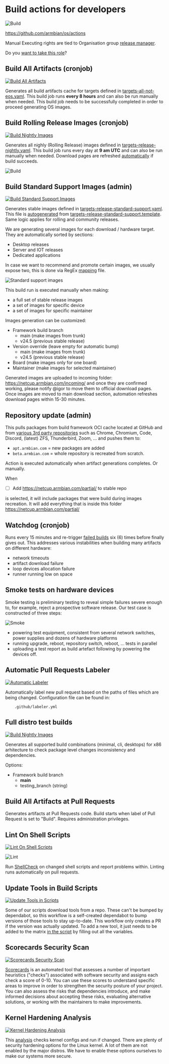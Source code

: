 # Build actions for developers

![Build](images/armbian-os-actions.png)

https://github.com/armbian/os/actions

Manual Executing rights are tied to Organisation group [release manager](https://github.com/orgs/armbian/teams/release-manager). 

Do you [want to take this role](https://calendly.com/armbian/office-hours)?

## Build All Artifacts (cronjob)

[![Build All Artifacts](https://github.com/armbian/os/actions/workflows/complete-artifact-matrix-all.yml/badge.svg)](https://github.com/armbian/os/actions/workflows/complete-artifact-matrix-all.yml)

Generates all build artifacts cache for targets defined in [targets-all-not-eos.yaml](https://github.com/armbian/os/blob/main/userpatches/targets-all-not-eos.yaml). This build job runs **every 8 hours** and can also be run manually when needed. This build job needs to be successfully completed in order to proceed generating OS images.

## Build Rolling Release Images (cronjob)

[![Build Nightly Images](https://github.com/armbian/os/actions/workflows/complete-artifact-matrix-nightly.yml/badge.svg)](https://https://github.com/armbian/os/actions/workflows/complete-artifact-matrix-nightly.yml)

Generates all nighly (Rolling Release) images defined in [targets-release-nightly.yaml](https://github.com/armbian/os/blob/main/userpatches/targets-release-nightly.yaml). This build job runs every day at **9 am UTC** and can also be run manually when needed. Download pages are refreshed [automatically](https://github.com/armbian/os/actions/workflows/webindex-update.yml) if build succeeds.

![Build](images/rolling-releases.png)

## Build Standard Support Images (admin)

[![Build Standard Support Images](https://github.com/armbian/os/actions/workflows/complete-artifact-matrix-standard-support.yml/badge.svg)](https://github.com/armbian/os/actions/workflows/complete-artifact-matrix-standard-support.yml)

Generates stable images defined in [targets-release-standard-support.yaml](https://github.com/armbian/os/blob/main/userpatches/targets-release-standard-support.yaml). This file is [autogenerated](https://github.com/armbian/os/blob/main/.github/workflows/recreate-matrix.yml#L147-L438) from [targets-release-standard-support.template](https://github.com/armbian/os/blob/main/userpatches/targets-release-standard-support.template). Same logic applies for rolling and community releases.

We are generating several images for each download / hardware target. They are automatically sorted by sections:

- Desktop releases
- Server and IOT releases
- Dedicated applications

In case we want to recommend and promote certain images, we usually expose two, this is done via RegEx [mapping](https://github.com/armbian/os/blob/main/exposed.map) file.

![Standard support images](images/standard-support-images.png)

This build run is executed manually when making:
- a full set of stable release images
- a set of images for specific device
- a set of images for specific maintainer

Images generation can be customized:

- Framework build branch
  - main (make images from trunk)
  - v24.5 (previous stable release)
- Version override (leave empty for automatic bump)
  - main (make images from trunk)
  - v24.5 (previous stable release)
- Board (make images only for one board)
- Maintainer (make images for selected maintainer)

Generated images are uploaded to incoming folder: https://netcup.armbian.com/incoming/ and once they are confirmed working, please notify @igor to move them to official download pages. Once images are moved to main download section, automation refreshes download pages within 15-30 minutes.

## Repository update (admin)

This pulls packages from build framework OCI cache located at GitHub and from [various 3rd party repositories](https://github.com/armbian/os/wiki/Import-3rd-party-packages) such as Chrome, Chromium, Code, Discord, (latest) ZFS, Thunderbird, Zoom, ... and pushes them to:

- `apt.armbian.com` = new packages are added
- `beta.armbian.com` = whole repository is recreated from scratch.

Action is executed automatically when artifact generations completes. Or manually.

When
- [ ] Add https://netcup.armbian.com/partial/ to stable repo

is selected, it will include packages that were build during images recreation. It will add everything that is inside this folder https://netcup.armbian.com/partial/

## Watchdog (cronjob)

Runs every 15 minutes and re-trigger [failed builds](https://github.com/armbian/os/blob/main/.github/workflows/watchdog.yml#L26) six (6) times before finally gives out. This addresses various instabilities when building many artifacts on different hardware: 

- network timeouts
- artifact download failure
- loop devices allocation failure
- runner running low on space

## Smoke tests on hardware devices

Smoke testing is preliminary testing to reveal simple failures severe enough to, for example, reject a prospective software release. Our test case is constructed of three steps:

![Smoke](images/smoke-tests.png)

- powering test equipment, consistent from several network switches, power supplies and dozens of hardware platforms
- running upgrade, reboot, repository switch, reboot, ... tests in parallel
- uploading a test report as build artefact following by powering the devices off.

## Automatic Pull Requests Labeler

[![Automatic Labeler](https://github.com/armbian/build/actions/workflows/labeler.yml/badge.svg)](https://github.com/armbian/build/actions/workflows/labeler.yml)

Automatically label new pull request based on the paths of files which are being changed. Configuration file can be found in:

        .github/labeler.yml

## Full distro test builds

[![Build Nightly Images](https://github.com/armbian/os/actions/workflows/full-distro-build-and-test.yml/badge.svg)](https://github.com/armbian/os/actions/workflows/full-distro-build-and-test.yml)

Generates all supported build combinations (minimal, cli, desktops) for x86 arhitecture to check package level changes inconsistency and dependencies.

Options:

- Framework build branch
  - **main**
  - testing_branch (string)

## Build All Artifacts at Pull Requests

Generates artifacts at Pull Requests code. Build starts when label of Pull Request is set to "Build". Requires administration privileges.

## Lint On Shell Scripts

[![Lint On Shell Scripts](https://github.com/armbian/build/actions/workflows/pr-lint-scripts.yml/badge.svg)](https://github.com/armbian/build/actions/workflows/pr-lint-scripts.yml)

![Lint](images/linterror.png)

Run [ShellCheck](https://github.com/koalaman/shellcheck) on changed shell scripts and report problems within. Linting runs automatically on pull requests.

## Update Tools in Build Scripts

[![Update Tools in Scripts](https://github.com/armbian/build/actions/workflows/update-tools.yml/badge.svg)](https://github.com/armbian/build/actions/workflows/update-tools.yml)

Some of our scripts download tools from a repo. These can't be bumped by dependabot, so this workflow is a self-created dependabot to bump versions of those tools to stay up-to-date. This workflow only creates a PR if the version was actually updated. To add a new tool, it just needs to be added to the matrix [in the script](https://github.com/armbian/build/blob/main/.github/workflows/update-tools.yml) by filling out all the variables.

## Scorecards Security Scan

[![Scorecards Security Scan](https://github.com/armbian/build/actions/workflows/scorecard.yml/badge.svg)](https://github.com/armbian/build/actions/workflows/scorecard.yml)

[Scorecards](https://github.com/ossf/scorecard#what-is-scorecards) is an automated tool that assesses a number of important heuristics ("checks") associated with software security and assigns each check a score of 0-10. You can use these scores to understand specific areas to improve in order to strengthen the security posture of your project. You can also assess the risks that dependencies introduce, and make informed decisions about accepting these risks, evaluating alternative solutions, or working with the maintainers to make improvements.

## Kernel Hardening Analysis

[![Kernel Hardening Analysis](https://github.com/armbian/build/actions/workflows/pr-kernel-security-analysis.yml/badge.svg)](https://github.com/armbian/build/actions/workflows/pr-kernel-security-analysis.yml)

This [analysis](https://github.com/a13xp0p0v/kconfig-hardened-check/blob/master/README.md) checks kernel configs and run if changed. There are plenty of security hardening options for the Linux kernel. A lot of them are not enabled by the major distros. We have to enable these options ourselves to make our systems more secure.
